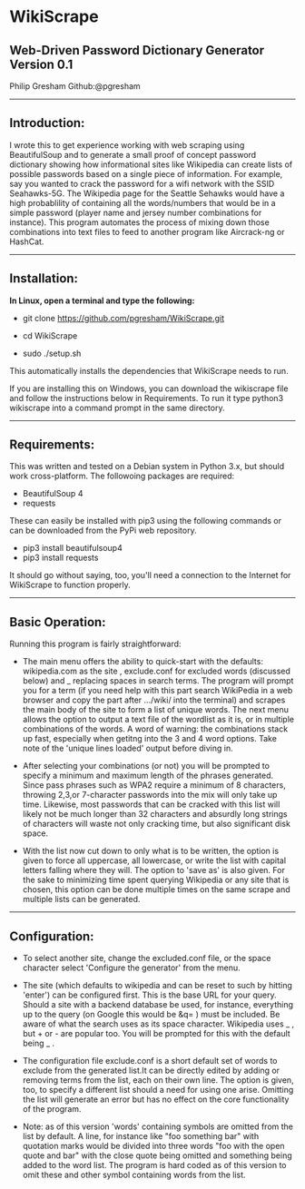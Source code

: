 # WikiScrape

Web-Driven Password Dictionary Generator Version 0.1
----------

Philip Gresham  Github:@pgresham

---
Introduction:
---------

I wrote this to get experience working with web scraping using BeautifulSoup and to generate a small proof of concept password dictionary showing how informational sites like Wikipedia can create lists of possible passwords based on a single piece of information. For example, say you wanted to crack the password for a wifi network with the SSID Seahawks-5G. The Wikipedia page for the Seattle Sehawks would have a high probablility of containing all the words/numbers that would be in a simple password (player name and jersey number combinations for instance). This program automates the process of mixing down those combinations into text files to feed to another program like Aircrack-ng or HashCat.

---
Installation:
------

**In Linux, open a terminal and type the following:**

* git clone https://github.com/pgresham/WikiScrape.git 

* cd WikiScrape

* sudo ./setup.sh

This automatically installs the dependencies that WikiScrape needs to run.

If you are installing this on Windows, you can download the wikiscrape file and follow the instructions below in Requirements. To run it type python3 wikiscrape into a command prompt in the same directory.

---
Requirements:
-------

This was written and tested on a Debian system in Python 3.x, but should work cross-platform. The followoing packages are required:

* BeautifulSoup 4
* requests

These can easily be installed with pip3 using the following commands or can be downloaded from the PyPi web repository.

* pip3 install beautifulsoup4
* pip3 install requests

It should go without saying, too, you'll need a connection to the Internet for WikiScrape to function properly.

---
Basic Operation:
--------

Running this program is fairly straightforward: 

* The main menu offers the ability to quick-start with the defaults: wikipedia.com as the site , exclude.conf for excluded words (discussed below) and _ replacing spaces in search terms. The program will prompt you for a term (if you need help with this part search WikiPedia in a web browser and copy the part after .../wiki/ into the terminal) and scrapes the main body of the site to form a list of unique words. 
The next menu allows the option to output a text file of the wordlist as it is, or in multiple combinations of the words. A word of warning: the combinations stack up fast, especially when getitng into the 3 and 4 word options. Take note of the 'unique lines loaded' output before diving in.

* After selecting your combinations (or not) you will be prompted to specify a minimum and maximum length of the phrases generated. Since pass phrases such as WPA2 require a minimum of 8 characters, throwing 2,3,or 7-character passwords into the mix will only take up time. Likewise, most passwords that can be cracked with this list will likely not be much longer than 32 characters and absurdly long strings of characters will waste not only cracking time, but also significant disk space. 

* With the list now cut down to only what is to be written, the option is given to force all uppercase, all lowercase, or write the list with capital letters falling where they will. The option to 'save as' is also given. For the sake to minimizing time spent querying Wikipedia or any site that is chosen, this option can be done multiple times on the same scrape and multiple lists can be generated.

---
Configuration:
--------

* To select another site, change the excluded.conf file, or the space character select 'Configure the generator' from the menu.

* The site (which defaults to wikipedia and can be reset to such by hitting 'enter') can be configured first. This is the base URL for your query. Should a site with a backend database be used, for instance, everything up to the query (on Google this would be &q= ) must be included. Be aware of what the search uses as its space character. Wikipedia uses _ , but + or - are popular too. You will be prompted for this with the default being _ .

* The configuration file exclude.conf is a short default set of words to exclude from the generated list.It can be directly edited by adding or removing terms from the list, each on their own line. The option is given, too, to specify a different list should a need for using one arise. Omitting the list will generate an error but has no effect on the core functionality of the program. 

* Note: as of this version 'words' containing symbols are omitted from the list by default. A line, for instance like "foo something  bar" with quotation marks would be divided into three words "foo with the open quote and bar" with the close quote being omitted and something being added to the word list. The program is hard coded as of this version to omit these and other symbol containing words from the list.
